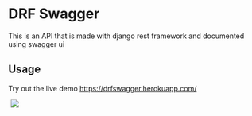 # DRF Swagger

This is an API that is made with django rest framework and documented using swagger ui

## Usage
Try out the live demo https://drfswagger.herokuapp.com/

<div class="blogimage" style="width:90%;margin:5px;">
    <img src="https://github.com/stevensimba/drfswagger/drf-swagger.png" />
</div>

